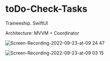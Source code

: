 # toDo-Check-Tasks
Traineeship. SwiftUI

Architecture: MVVM + Coordinator

![Screen-Recording-2022-09-23-at-09 24 47](https://user-images.githubusercontent.com/98461511/191903801-0003dcad-b66d-441a-ac52-50a7c8f1fb4b.gif)


![Screen-Recording-2022-09-23-at-09 03 15](https://user-images.githubusercontent.com/98461511/191902358-46cd65e3-a61b-4712-95b3-f1f7e31932d7.gif)
